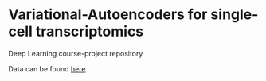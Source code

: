 # Variational-Autoencoders for single-cell transcriptomics
Deep Learning course-project repository

Data can be found [here](https://drive.google.com/drive/folders/11EYuDLG0CclBXtOhmAXZ6Y4cFUq6bTQu?usp=sharing)

